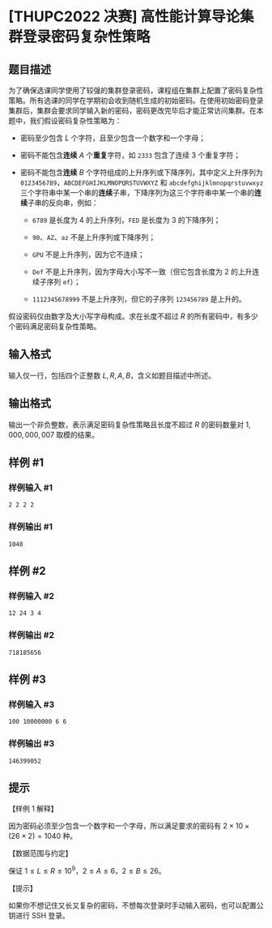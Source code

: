 # [THUPC2022 决赛] 高性能计算导论集群登录密码复杂性策略

## 题目描述

为了确保选课同学使用了较强的集群登录密码，课程组在集群上配置了密码复杂性策略。所有选课的同学在学期初会收到随机生成的初始密码。在使用初始密码登录集群后，集群会要求同学输入新的密码，密码更改完毕后才能正常访问集群。在本题中，我们假设密码复杂性策略为：

- 密码至少包含 $L$ 个字符，且至少包含一个数字和一个字母；

- 密码不能包含**连续** $A$ 个**重复**字符，如 `2333` 包含了连续 3 个重复字符；

- 密码不能包含**连续** $B$ 个字符组成的上升序列或下降序列，其中定义上升序列为 `0123456789`，`ABCDEFGHIJKLMNOPQRSTUVWXYZ` 和 `abcdefghijklmnopqrstuvwxyz` 三个字符串中某一个串的**连续**子串，下降序列为这三个字符串中某一个串的**连续**子串的反向串，例如： 
  
  - `6789` 是长度为 4 的上升序列，`FED` 是长度为 3 的下降序列；
  
  - `90`、`AZ`、`az` 不是上升序列或下降序列；
  
  - `GPU` 不是上升序列，因为它不连续；
  
  - `Def` 不是上升序列，因为字母大小写不一致（但它包含长度为 2 的上升连续子序列 `ef`）；
  
  - `1112345678999` 不是上升序列，但它的子序列 `123456789` 是上升的。

假设密码仅由数字及大小写字母构成。求在长度不超过 $R$ 的所有密码中，有多少个密码满足密码复杂性策略。

## 输入格式

输入仅一行，包括四个正整数 $L, R, A, B$，含义如题目描述中所述。

## 输出格式

输出一个非负整数，表示满足密码复杂性策略且长度不超过 $R$ 的密码数量对 $1,000,000,007$ 取模的结果。


## 样例 #1

### 样例输入 #1
```
2 2 2 2
```

### 样例输出 #1

```
1040
```

## 样例 #2

### 样例输入 #2
```
12 24 3 4
```

### 样例输出 #2

```
718185656
```

## 样例 #3

### 样例输入 #3
```
100 10000000 6 6
```

### 样例输出 #3

```
146399052
```

## 提示

【样例 1 解释】

因为密码必须至少包含一个数字和一个字母，所以满足要求的密码有 $2\times 10 \times (26\times 2) = 1040$ 种。

【数据范围与约定】


保证 $1\le L\le R\le 10^9$，$2\le A\le 6$，$2\le B\le 26$。

【提示】

如果你不想记住又长又复杂的密码，不想每次登录时手动输入密码，也可以配置公钥进行 SSH 登录。
